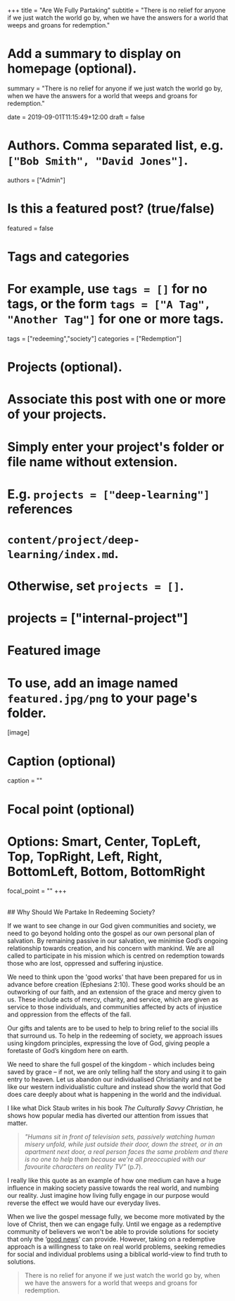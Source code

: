 +++
title = "Are We Fully Partaking"
subtitle = "There is no relief for anyone if we just watch the world go by, when we have the answers for a world that weeps and groans for redemption."

# Add a summary to display on homepage (optional).
summary = "There is no relief for anyone if we just watch the world go by, when we have the answers for a world that weeps and groans for redemption."

date = 2019-09-01T11:15:49+12:00
draft = false 

# Authors. Comma separated list, e.g. `["Bob Smith", "David Jones"]`.
authors = ["Admin"]

# Is this a featured post? (true/false)
featured = false

# Tags and categories
# For example, use `tags = []` for no tags, or the form `tags = ["A Tag", "Another Tag"]` for one or more tags.
tags = ["redeeming","society"]
categories = ["Redemption"]

# Projects (optional).
#   Associate this post with one or more of your projects.
#   Simply enter your project's folder or file name without extension.
#   E.g. `projects = ["deep-learning"]` references 
#   `content/project/deep-learning/index.md`.
#   Otherwise, set `projects = []`.
# projects = ["internal-project"]

# Featured image
# To use, add an image named `featured.jpg/png` to your page's folder. 
[image]
  # Caption (optional)
  caption = ""

  # Focal point (optional)
  # Options: Smart, Center, TopLeft, Top, TopRight, Left, Right, BottomLeft, Bottom, BottomRight
  focal_point = ""
+++

<br>
## Why Should We Partake In Redeeming Society?
<br>



If we want to see change in our God given communities and society, we need to go beyond holding onto the gospel as our own personal plan of salvation. By remaining passive in our salvation, we minimise God’s ongoing relationship towards creation, and his concern with mankind. We are all called to participate in his mission which is centred on redemption towards those who are lost, oppressed and suffering injustice.

We need to think upon the 'good works' that have been prepared for us in advance before creation (Ephesians 2:10). These good works should be an outworking of our faith, and an extension of the grace and mercy given to us. These include acts of mercy, charity, and service, which are given as service to those individuals, and communities affected by acts of injustice and oppression from the effects of the fall. 

Our gifts and talents are to be used to help to bring relief to the social ills that surround us. To help in the redeeming of society, we approach issues using kingdom principles, expressing the love of God, giving people a foretaste of God’s kingdom here on earth.

We need to share the full gospel of the kingdom - which includes being saved by grace – if not, we are only telling half the story and using it to gain entry to heaven.  Let us abandon our individualised Christianity and not be like our western individualistic culture and instead show the world that God does care deeply about what is happening in the world and the individual. 

I like what Dick Staub writes in his book _The Culturally Savvy Christian_, he shows how popular media has diverted our attention from issues that matter.

> _"Humans sit in front of television sets, passively watching human misery unfold, while just outside their door, down the street, or in an apartment next door, a real person faces the same problem and there is no one to help them because we’re all preoccupied with our favourite characters on reality TV”_ (p.7).

I really like this quote as an example of how one medium can have a huge influence in making society passive towards the real world, and numbing our reality. Just imagine how living fully engage in our purpose would reverse the effect we would have our everyday lives.

When we live the gospel message fully, we become more motivated by the love of Christ, then we can engage fully. Until we engage as a redemptive community of believers we won't be able to provide solutions for society that only the ‘[good news](https://www.biblegateway.com/passage/?search=1+Corinthians+15&version=ESV)’ can provide. However, taking on a redemptive approach is a willingness to take on real world problems, seeking remedies for social and individual problems using a biblical world-view to find truth to solutions.

> There is no relief for anyone if we just watch the world go by, when we have the answers for a world that weeps and groans for redemption. 



